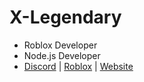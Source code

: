 # X-Legendary
* Roblox Developer
* Node.js Developer
* [Discord](https://discord.com/users/613386247708344322) | [Roblox](https://www.roblox.com/users/718743702/profile) | [Website](https://x-legendary.github.io)
